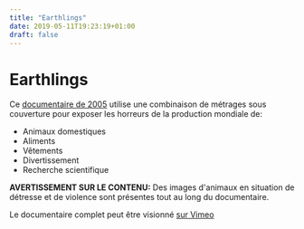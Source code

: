 ```yaml
---
title: "Earthlings"
date: 2019-05-11T19:23:19+01:00
draft: false
---
```


# Earthlings

Ce [documentaire de 2005](http://www.nationearth.com/) utilise une combinaison de métrages sous couverture pour exposer les horreurs de la production mondiale de:

* Animaux domestiques
* Aliments
* Vêtements
* Divertissement
* Recherche scientifique

**AVERTISSEMENT SUR LE CONTENU:** Des images d'animaux en situation de détresse et de violence sont présentes tout au long du documentaire.

Le documentaire complet peut être visionné [sur Vimeo](https://vimeo.com/209647801)

